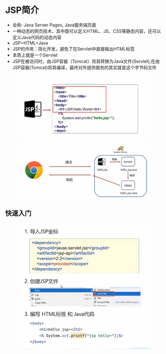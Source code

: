 # JSP简介

* 全称: Java Server Pages, Java服务端页面
* 一种动态的网页技术，其中既可以定义HTML、JS、CSS等静态内容，还可以定义Java代码的动态内容
* JSP=HTML+Java
* JSP的作用：简化开发，避免了在Servlet中直接输出HTML标签
* 本质上就是一个Servlet
* JSP在被访问时，由JSP容器（Tomcat）将其转换为Java文件(Servlet),在由JSP容器(Tomcat)将其编译，最终对外提供服务的其实就是这个字节码文件

<figure><img src="../.gitbook/assets/image (29).png" alt=""><figcaption></figcaption></figure>

<figure><img src="../.gitbook/assets/image.png" alt=""><figcaption></figcaption></figure>

## 快速入门

<figure><img src="../.gitbook/assets/image (20).png" alt=""><figcaption></figcaption></figure>
